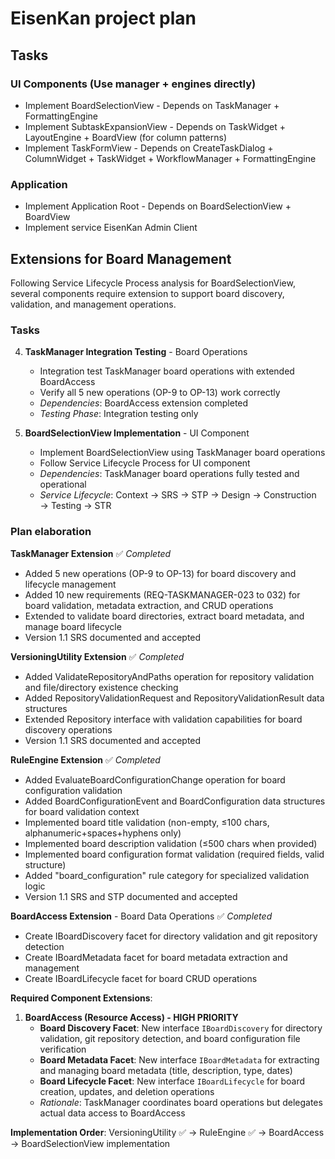 # EisenKan project plan
## Tasks
### UI Components (Use manager + engines directly)
- Implement BoardSelectionView - Depends on
TaskManager + FormattingEngine
- Implement SubtaskExpansionView - Depends on
TaskWidget + LayoutEngine + BoardView (for column patterns)
- Implement TaskFormView - Depends on
CreateTaskDialog + ColumnWidget + TaskWidget + WorkflowManager +
FormattingEngine

### Application
- Implement Application Root - Depends on BoardSelectionView + BoardView
- Implement service EisenKan Admin Client

## Extensions for Board Management

Following Service Lifecycle Process analysis for BoardSelectionView, several components require extension to support board discovery, validation, and management operations.

### Tasks

4. **TaskManager Integration Testing** - Board Operations
   - Integration test TaskManager board operations with extended BoardAccess
   - Verify all 5 new operations (OP-9 to OP-13) work correctly
   - *Dependencies*: BoardAccess extension completed
   - *Testing Phase*: Integration testing only

5. **BoardSelectionView Implementation** - UI Component
   - Implement BoardSelectionView using TaskManager board operations
   - Follow Service Lifecycle Process for UI component
   - *Dependencies*: TaskManager board operations fully tested and operational
   - *Service Lifecycle*: Context → SRS → STP → Design → Construction → Testing → STR

### Plan elaboration

**TaskManager Extension** ✅ *Completed*
- Added 5 new operations (OP-9 to OP-13) for board discovery and lifecycle management
- Added 10 new requirements (REQ-TASKMANAGER-023 to 032) for board validation, metadata extraction, and CRUD operations
- Extended to validate board directories, extract board metadata, and manage board lifecycle
- Version 1.1 SRS documented and accepted

**VersioningUtility Extension** ✅ *Completed*
- Added ValidateRepositoryAndPaths operation for repository validation and file/directory existence checking
- Added RepositoryValidationRequest and RepositoryValidationResult data structures
- Extended Repository interface with validation capabilities for board discovery operations
- Version 1.1 SRS documented and accepted

**RuleEngine Extension** ✅ *Completed*
- Added EvaluateBoardConfigurationChange operation for board configuration validation
- Added BoardConfigurationEvent and BoardConfiguration data structures for board validation context
- Implemented board title validation (non-empty, ≤100 chars, alphanumeric+spaces+hyphens only)
- Implemented board description validation (≤500 chars when provided)
- Implemented board configuration format validation (required fields, valid structure)
- Added "board_configuration" rule category for specialized validation logic
- Version 1.1 SRS and STP documented and accepted

**BoardAccess Extension** - Board Data Operations ✅ *Completed*
- Create IBoardDiscovery facet for directory validation and git repository detection
- Create IBoardMetadata facet for board metadata extraction and management
- Create IBoardLifecycle facet for board CRUD operations

**Required Component Extensions**:

1. **BoardAccess (Resource Access) - HIGH PRIORITY**
   - **Board Discovery Facet**: New interface `IBoardDiscovery` for directory validation, git repository detection, and board configuration file verification
   - **Board Metadata Facet**: New interface `IBoardMetadata` for extracting and managing board metadata (title, description, type, dates)
   - **Board Lifecycle Facet**: New interface `IBoardLifecycle` for board creation, updates, and deletion operations
   - *Rationale*: TaskManager coordinates board operations but delegates actual data access to BoardAccess

**Implementation Order**: VersioningUtility ✅ → RuleEngine ✅ → BoardAccess → BoardSelectionView implementation